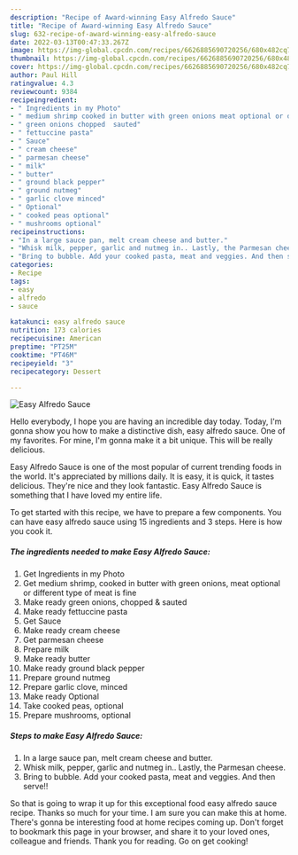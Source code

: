 ```yaml
---
description: "Recipe of Award-winning Easy Alfredo Sauce"
title: "Recipe of Award-winning Easy Alfredo Sauce"
slug: 632-recipe-of-award-winning-easy-alfredo-sauce
date: 2022-03-13T00:47:33.267Z
image: https://img-global.cpcdn.com/recipes/6626885690720256/680x482cq70/easy-alfredo-sauce-recipe-main-photo.jpg
thumbnail: https://img-global.cpcdn.com/recipes/6626885690720256/680x482cq70/easy-alfredo-sauce-recipe-main-photo.jpg
cover: https://img-global.cpcdn.com/recipes/6626885690720256/680x482cq70/easy-alfredo-sauce-recipe-main-photo.jpg
author: Paul Hill
ratingvalue: 4.3
reviewcount: 9384
recipeingredient:
- " Ingredients in my Photo"
- " medium shrimp cooked in butter with green onions meat optional or different type of meat is fine"
- " green onions chopped  sauted"
- " fettuccine pasta"
- " Sauce"
- " cream cheese"
- " parmesan cheese"
- " milk"
- " butter"
- " ground black pepper"
- " ground nutmeg"
- " garlic clove minced"
- " Optional"
- " cooked peas optional"
- " mushrooms optional"
recipeinstructions:
- "In a large sauce pan, melt cream cheese and butter."
- "Whisk milk, pepper, garlic and nutmeg in.. Lastly, the Parmesan cheese."
- "Bring to bubble. Add your cooked pasta, meat and veggies. And then serve!!"
categories:
- Recipe
tags:
- easy
- alfredo
- sauce

katakunci: easy alfredo sauce 
nutrition: 173 calories
recipecuisine: American
preptime: "PT25M"
cooktime: "PT46M"
recipeyield: "3"
recipecategory: Dessert

---
```



![Easy Alfredo Sauce](https://img-global.cpcdn.com/recipes/6626885690720256/680x482cq70/easy-alfredo-sauce-recipe-main-photo.jpg)

Hello everybody, I hope you are having an incredible day today. Today, I'm gonna show you how to make a distinctive dish, easy alfredo sauce. One of my favorites. For mine, I'm gonna make it a bit unique. This will be really delicious.



Easy Alfredo Sauce is one of the most popular of current trending foods in the world. It's appreciated by millions daily. It is easy, it is quick, it tastes delicious. They're nice and they look fantastic. Easy Alfredo Sauce is something that I have loved my entire life.


To get started with this recipe, we have to prepare a few components. You can have easy alfredo sauce using 15 ingredients and 3 steps. Here is how you cook it.

<!--inarticleads1-->

##### The ingredients needed to make Easy Alfredo Sauce:

1. Get  Ingredients in my Photo
1. Get  medium shrimp, cooked in butter with green onions, meat optional or different type of meat is fine
1. Make ready  green onions, chopped &amp; sauted
1. Make ready  fettuccine pasta
1. Get  Sauce
1. Make ready  cream cheese
1. Get  parmesan cheese
1. Prepare  milk
1. Make ready  butter
1. Make ready  ground black pepper
1. Prepare  ground nutmeg
1. Prepare  garlic clove, minced
1. Make ready  Optional
1. Take  cooked peas, optional
1. Prepare  mushrooms, optional




<!--inarticleads2-->

##### Steps to make Easy Alfredo Sauce:

1. In a large sauce pan, melt cream cheese and butter.
1. Whisk milk, pepper, garlic and nutmeg in.. Lastly, the Parmesan cheese.
1. Bring to bubble. Add your cooked pasta, meat and veggies. And then serve!!




So that is going to wrap it up for this exceptional food easy alfredo sauce recipe. Thanks so much for your time. I am sure you can make this at home. There's gonna be interesting food at home recipes coming up. Don't forget to bookmark this page in your browser, and share it to your loved ones, colleague and friends. Thank you for reading. Go on get cooking!
